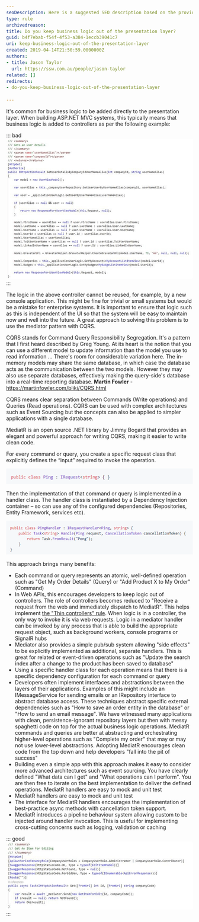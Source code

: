 ```yaml
---
seoDescription: Here is a suggested SEO description based on the provided MD content: Do you keep business logic out of the presentation layer? MediatR simplifies CQRS and keeps logic independent of UI.
type: rule
archivedreason: 
title: Do you keep business logic out of the presentation layer?
guid: b4f7ebab-f54f-4f53-a384-1eccb39041c7
uri: keep-business-logic-out-of-the-presentation-layer
created: 2019-04-14T21:50:59.0000000Z
authors:
- title: Jason Taylor
  url: https://ssw.com.au/people/jason-taylor
related: []
redirects:
- do-you-keep-business-logic-out-of-the-presentation-layer

---
```


It's common for business logic to be added directly to the presentation layer. When building ASP.NET MVC systems, this typically means that business logic is added to controllers as per the following example:

<!--endintro-->

::: bad  
![Figure: Bad example - Although this application clearly has repository and business logic layers, the logic that orchestrates these dependencies is in the ASP.NET Controller and is difficult to reuse](business-logic-presentation-layer-bad.png)  
:::

The logic in the above controller cannot be reused, for example, by a new console application. This might be fine for trivial or small systems but would be a mistake for enterprise systems. It is important to ensure that logic such as this is independent of the UI so that the system will be easy to maintain now and well into the future. A great approach to solving this problem is to use the mediator pattern with CQRS.

CQRS stands for Command Query Responsibility Segregation. It's a pattern that I first heard described by Greg Young. At its heart is the notion that you can use a different model to update information than the model you use to read information
...
There's room for considerable variation here. The in-memory models may share the same database, in which case the database acts as the communication between the two models. However they may also use separate databases, effectively making the query-side's database into a real-time reporting database.
**Martin Fowler** - <https://martinfowler.com/bliki/CQRS.html>

CQRS means clear separation between Commands (Write operations) and Queries (Read operations).
CQRS can be used with complex architectures such as Event Sourcing but the concepts can also be applied to simpler applications with a single database.

MediatR is an open source .NET library by Jimmy Bogard that provides an elegant and powerful approach for writing CQRS, making it easier to write clean code.

For every command or query, you create a specific request class that explicitly defines the “input” required to invoke the operation.

![Figure: (from MediatR docs) A Simple Request class](business-logic-presentation-layer-simple.png)

Then the implementation of that command or query is implemented in a handler class. The handler class is instantiated by a Dependency Injection container – so can use any of the configured dependencies (Repositories, Entity Framework, services etc).

![Figure: A handler class](business-logic-presentation-layer-handler.png)

This approach brings many benefits:

- Each command or query represents an atomic, well-defined operation such as "Get My Order Details" (Query) or "Add Product X to My Order" (Command)
- In Web APIs, this encourages developers to keep logic out of controllers. The role of controllers becomes reduced to "Receive a request from the web and immediately dispatch to MediatR". This helps implement [the "Thin controllers" rule](/do-you-use-thin-controllers-fat-models-and-dumb-views). When logic is in a controller, the only way to invoke it is via web requests. Logic in a mediator handler can be invoked by any process that is able to build the appropriate request object, such as background workers, console programs or SignalR hubs
- Mediator also provides a simple pub/sub system allowing "side effects" to be explicitly implemented as additional, separate handlers. This is great for related or event-driven operations such as "Update the search index after a change to the product has been saved to database"
- Using a specific handler class for each operation means that there is a specific dependency configuration for each command or query
- Developers often implement interfaces and abstractions between the layers of their applications. Examples of this might include an IMessageService for sending emails or an IRepository interface to abstract database access. These techniques abstract specific external dependencies such as "How to save an order entity in the database" or "How to send an email message". We have witnessed many applications with clean, persistence-ignorant repository layers but then with messy spaghetti code on top for the actual business logic operations. MediatR commands and queries are better at abstracting and orchestrating higher-level operations such as "Complete my order" that may or may not use lower-level abstractions. Adopting MediatR encourages clean code from the top down and help developers "fall into the pit of success"
- Building even a simple app with this approach makes it easy to consider more advanced architectures such as event sourcing. You have clearly defined "What data can I get" and "What operations can I perform". You are then free to iterate on the best implementation to deliver the defined operations. MediatR handlers are easy to mock and unit test
- MediatR handlers are easy to mock and unit test
- The interface for MediatR handlers encourages the implementation of best-practice async methods with cancellation token support.
- MediatR introduces a pipeline behaviour system allowing custom to be injected around handler invocation. This is useful for implementing cross-cutting concerns such as logging, validation or caching

::: good  
![Figure: Good example - MediatR simplifies the dependencies injected into the controller. The incoming web request is simply mapped directly to a MediatR request that orchestrates all the logic for this operation. The implementation and dependencies needed to complete “GetItemForEdit” are free to change without needing to change the controller class](business-logic-presentation-layer-good.png)  
:::
